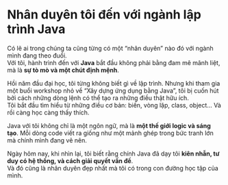 # Nhân duyên tôi đến với ngành lập trình Java


Có lẽ ai trong chúng ta cũng từng có một “nhân duyên” nào đó với ngành mình đang theo đuổi.  
Với tôi, hành trình đến với **Java** bắt đầu không phải bằng đam mê mãnh liệt, mà là **sự tò mò và một chút định mệnh**.

Hồi năm đầu đại học, tôi từng không biết gì về lập trình. Nhưng khi tham gia một buổi workshop nhỏ về “Xây dựng ứng dụng bằng Java”, tôi bị cuốn hút bởi cách những dòng lệnh có thể tạo ra những điều thật hữu ích.  
Tôi bắt đầu tìm hiểu từ những điều cơ bản: biến, vòng lặp, class, object... Và rồi càng học càng thấy thích.

Java với tôi không chỉ là một ngôn ngữ, mà là **một thế giới logic và sáng tạo**. Mỗi dòng code viết ra giống như một mảnh ghép trong bức tranh lớn mà chính mình đang vẽ nên.

Ngày hôm nay, khi nhìn lại, tôi biết rằng chính Java đã dạy tôi **kiên nhẫn, tư duy có hệ thống, và cách giải quyết vấn đề**.  
Và đó cũng là nhân duyên đẹp nhất mà tôi có trong con đường học tập của mình.
